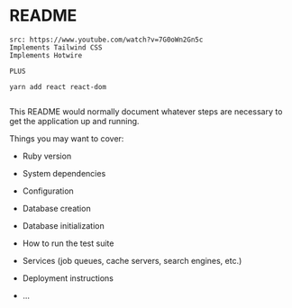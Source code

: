 # README

```
src: https://www.youtube.com/watch?v=7G0oWn2Gn5c
Implements Tailwind CSS
Implements Hotwire

PLUS

yarn add react react-dom


```

This README would normally document whatever steps are necessary to get the
application up and running.

Things you may want to cover:

* Ruby version

* System dependencies

* Configuration

* Database creation

* Database initialization

* How to run the test suite

* Services (job queues, cache servers, search engines, etc.)

* Deployment instructions

* ...
